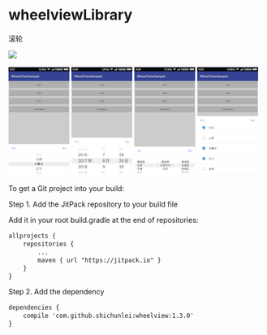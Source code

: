 ﻿# wheelviewLibrary

滚轮

[![](https://jitpack.io/v/shichunlei/wheelview.svg)](https://jitpack.io/#shichunlei/wheelview)


![image](https://github.com/shichunlei/wheelview/blob/master/images/Screenshot_2017-08-29-15-07-50-279_com.chingtech..png)
![image](https://github.com/shichunlei/wheelview/blob/master/images/Screenshot_2017-08-29-15-08-00-422_com.chingtech..png)
![image](https://github.com/shichunlei/wheelview/blob/master/images/Screenshot_2017-08-29-15-08-07-856_com.chingtech..png)
![image](https://github.com/shichunlei/wheelview/blob/master/images/Screenshot_2017-08-29-15-08-17-286_com.chingtech..png)

To get a Git project into your build:

Step 1. Add the JitPack repository to your build file

Add it in your root build.gradle at the end of repositories:
  
    allprojects {
        repositories {
            ...
            maven { url "https://jitpack.io" }
        }
    }
  
  
Step 2. Add the dependency

	dependencies {
	    compile 'com.github.shichunlei:wheelview:1.3.0'
	}
